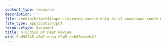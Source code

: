 ```yaml
---
content_type: resource
description: ''
file: /media/https%3A/open-learning-course-data-rc.s3.amazonaws.com/6-033-computer-system-engineering-spring-2018/9bd90745a042ceba8945da6d7daceb49_MIT6_033S18_DP_PeerReview.pdf
file_type: application/pdf
resourcetype: Document
title: 6.033S18 DP Peer Review
uid: 9bd90745-a042-ceba-8945-da6d7daceb49
---
```

